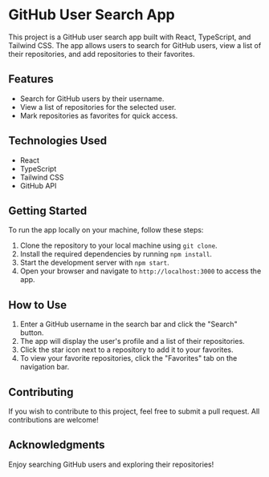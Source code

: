 # GitHub User Search App

This project is a GitHub user search app built with React, TypeScript, and Tailwind CSS. The app allows users to search for GitHub users, view a list of their repositories, and add repositories to their favorites.

## Features

- Search for GitHub users by their username.
- View a list of repositories for the selected user.
- Mark repositories as favorites for quick access.

## Technologies Used

- React
- TypeScript
- Tailwind CSS
- GitHub API

## Getting Started

To run the app locally on your machine, follow these steps:

1. Clone the repository to your local machine using `git clone`.
2. Install the required dependencies by running `npm install`.
3. Start the development server with `npm start`.
4. Open your browser and navigate to `http://localhost:3000` to access the app.

## How to Use

1. Enter a GitHub username in the search bar and click the "Search" button.
2. The app will display the user's profile and a list of their repositories.
3. Click the star icon next to a repository to add it to your favorites.
4. To view your favorite repositories, click the "Favorites" tab on the navigation bar.

## Contributing

If you wish to contribute to this project, feel free to submit a pull request. All contributions are welcome!

## Acknowledgments

Enjoy searching GitHub users and exploring their repositories!

